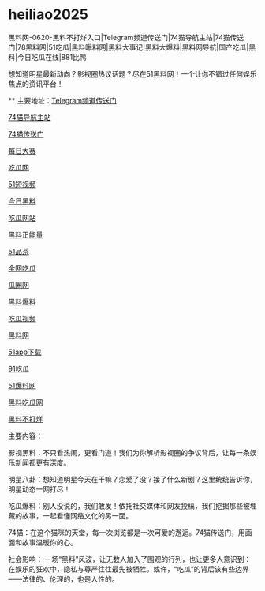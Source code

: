 # heiliao2025
黑料网-0620-黑料不打烊入口|Telegram频道传送门|74猫导航主站|74猫传送门|78黑料网|51吃瓜|黑料曝料网|黑料大事记|黑料大爆料|黑料网导航|国产吃瓜|黑料|今日吃瓜在线|881比鸭

想知道明星最新动向？影视圈热议话题？尽在51黑料网！一个让你不错过任何娱乐焦点的资讯平台！

** 主要地址：<a href="https://74mao.com/">Telegram频道传送门</a>

<a href="https://74mao.com/">74猫导航主站</a>

<a href="https://74mao.com/">74猫传送门</a>

<a href="https://pc1-26.pages.dev/">每日大赛</a>

<a href="https://cg1-39.pages.dev/">吃瓜网</a>

<a href="https://pc2-25.pages.dev/">51短视频</a>

<a href="https://pc10-24.pages.dev/">今日黑料</a>

<a href="https://cg1-27.pages.dev/">吃瓜网站</a>

<a href="https://cg8-12.pages.dev/">黑料正能量</a>

<a href="https://pc8-34.pages.dev/">51品茶</a>

<a href="https://cg4-21.pages.dev/">全网吃瓜</a>

<a href="https://cg6-21.pages.dev/">瓜圈网</a>

<a href="https://cg5-24.pages.dev/">黑料爆料</a>

<a href="https://cg9-07.pages.dev/">吃瓜视频</a>

<a href="https://heiliaowangjin.pages.dev/">黑料网</a>

<a href="https://xiazaianzhuang.pages.dev/">51app下载</a>

<a href="https://91chiguazhongxin.pages.dev/">91吃瓜</a>

<a href="https://jinrichigua01.pages.dev/">51爆料网</a>

<a href="https://chiguaqunzhongde.pages.dev/">黑料吃瓜网</a>

<a href="https://heiliaobudayang01.pages.dev/">黑料不打烊</a>

主要内容：

影视黑料：不只看热闹，更看门道！我们为你解析影视圈的争议背后，让每一条娱乐新闻都更有深度。

明星八卦：想知道明星今天在干嘛？恋爱了没？接了什么新剧？这里统统告诉你，明星动态一网打尽！

吃瓜爆料：别人没说的，我们敢发！依托社交媒体和网友投稿，我们挖掘那些被埋藏的故事，一起看懂网络文化的另一面。

74猫：在这个猫咪的天堂，每一次浏览都是一次可爱的邂逅。74猫传送门，用画面和故事温暖你的心。

社会影响：
一场“黑料”风波，让无数人加入了围观的行列，也让更多人意识到：在娱乐的狂欢中，隐私与尊严往往最先被牺牲。或许，“吃瓜”的背后该有些边界——法律的、伦理的，也是人性的。
